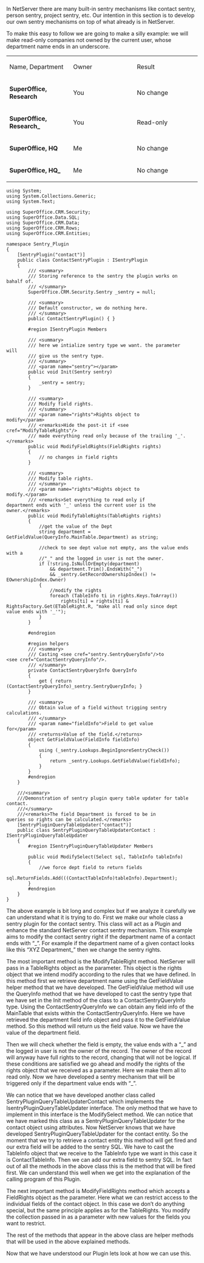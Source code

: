 <properties date="2016-05-11"
SortOrder="7"
/>

In NetServer there are many built-in sentry mechanisms like contact sentry, person sentry, project sentry, etc. Our intention in this section is to develop our own sentry mechanisms on top of what already is in NetServer.

To make this easy to follow we are going to make a silly example: we will make read-only companies not owned by the current user, whose department name ends in an underscore.

<table>
<colgroup>
<col width="33%" />
<col width="33%" />
<col width="33%" />
</colgroup>
<tbody>
<tr class="odd">
<td><p> Name, Department </p></td>
<td><p> Owner </p></td>
<td><p> Result </p></td>
</tr>
<tr class="even">
<td><p> <strong>SuperOffice, Research</strong> </p></td>
<td><p>You</p></td>
<td><p>No change</p></td>
</tr>
<tr class="odd">
<td><p> <strong>SuperOffice, Research_</strong> </p></td>
<td><p>You</p></td>
<td><p>Read-only</p></td>
</tr>
<tr class="even">
<td><p> <strong>SuperOffice, HQ</strong> </p></td>
<td><p>Me</p></td>
<td><p>No change</p></td>
</tr>
<tr class="odd">
<td><p> <strong>SuperOffice, HQ_</strong> </p></td>
<td><p>Me</p></td>
<td><p>No change</p></td>
</tr>
</tbody>
</table>

 

 

```
using System;
using System.Collections.Generic;
using System.Text;
 
using SuperOffice.CRM.Security;
using SuperOffice.Data.SQL;
using SuperOffice.CRM.Data;
using SuperOffice.CRM.Rows;
using SuperOffice.CRM.Entities;
 
namespace Sentry_Plugin
{
    [SentryPlugin("contact")] 
    public class ContactSentryPlugin : ISentryPlugin
    {
        /// <summary>
        /// Storing reference to the sentry the plugin works on
bahalf of.
        /// </summary>
        SuperOffice.CRM.Security.Sentry _sentry = null;
 
        /// <summary>
        /// Default constructor, we do nothing here.
        /// </summary>
        public ContactSentryPlugin() { }
 
        #region ISentryPlugin Members
 
        /// <summary>
        /// here we intialize sentry type we want. the parameter
will
        /// give us the sentry type.
        /// </summary>
        /// <param name="sentry"></param>
        public void Init(Sentry sentry)
        {
            _sentry = sentry;
        }
 
        /// <summary>
        /// Modify field rights.
        /// </summary>
        /// <param name="rights">Rights object to
modify</param>
        /// <remarks>Hide the post-it if <see
cref="ModifyTableRights"/>
        /// made everything read only because of the trailing '_'.
</remarks>
        public void ModifyFieldRights(FieldRights rights)
        {
            // no changes in field rights
        }
 
        /// <summary>
        /// Modify table rights.
        /// </summary>
        /// <param name="rights">Rights object to
modify.</param>
        /// <remarks>Set everything to read only if
department ends with '_' unless the current user is the
owner.</remarks>
        public void ModifyTableRights(TableRights rights)
        {
            //get the value of the Dept
            string department =
GetFieldValue(QueryInfo.MainTable.Department) as string;
            
            //check to see dept value not empty, ans the value ends
with a
            //"_" and the logged in user is not the owner.
            if (!string.IsNullOrEmpty(department) 
                && department.Trim().EndsWith("_") 
                && _sentry.GetRecordOwnershipIndex() !=
EOwnershipIndex.Owner)
            {
                //modify the rights
                foreach (TableInfo ti in rights.Keys.ToArray())
                    rights[ti] = rights[ti] &
RightsFactory.Get(ETableRight.R, "make all read only since dept
value ends with '_'");
            }
        }
 
        #endregion
 
        #region helpers
        /// <summary>
        /// Casting <see cref="sentry.SentryQueryInfo"/>to
<see cref="ContactSentryQueryInfo"/>.
        /// </summary>
        private ContactSentryQueryInfo QueryInfo
        {
            get { return
(ContactSentryQueryInfo)_sentry.SentryQueryInfo; }
        }
 
        /// <summary>
        /// Obtain value of a field without trigging sentry
calculations.
        /// </summary>
        /// <param name="fieldInfo">Field to get value
for</param>
        /// <returns>Value of the field.</returns>
        object GetFieldValue(FieldInfo fieldInfo)
        {
            using (_sentry.Lookups.BeginIgnoreSentryCheck())
            {
                return _sentry.Lookups.GetFieldValue(fieldInfo);
            }
        }
        #endregion
    }
 
    ///<summary>
    ///Demonstration of sentry plugin query table updater for table
contact.
    ///</summary>
    ///<remarks>The field Department is forced to be in
queries so rights can be calculated.</remarks>
    [SentryPluginQueryTableUpdater("contact")]
    public class SentryPluginQueryTableUpdaterContact :
ISentryPluginQueryTableUpdater
    {
        #region ISentryPluginQueryTableUpdater Members
 
        public void ModifySelect(Select sql, TableInfo tableInfo)
        {
            //we force dept field to return fields
           
sql.ReturnFields.Add(((ContactTableInfo)tableInfo).Department);
        }
        #endregion
    }
}
```

The above example is bit long and complex but if we analyze it carefully we can understand what it is trying to do. First we make our whole class a sentry plugin for the contact sentry. This class will act as a Plugin and enhance the standard NetServer contact sentry mechanism. This example aims to modify the contact sentry right if the department name of a contact ends with “\_”. For example if the department name of a given contact looks like this “XYZ Department\_” then we change the sentry rights.

The most important method is the ModifyTableRight method. NetServer will pass in a TableRights object as the parameter. This object is the rights object that we intend modify according to the rules that we have defined. In this method first we retrieve department name using the GetFieldValue helper method that we have developed.  The GetFieldValue method will use the QueryInfo method that we have developed to cast the sentry type that we have set in the Init method of the class to a ContactSentryQueryInfo type. Using the ContactSentryQueryInfo we can obtain any field info of the MainTable that exists within the ContactSentryQueryInfo. Here we have retrieved the department field info object and pass it to the GetFieldValue method. So this method will return us the field value. Now we have the value of the department field.

Then we will check whether the field is empty, the value ends with a “\_” and the logged in user is not the owner of the record. The owner of the record will anyway have full rights to the record, changing that will not be logical. If these conditions are satisfied we go ahead and modify the rights of the rights object that we received as a parameter. Here we make them all to read only. Now we have developed a sentry mechanism that will be triggered only if the department value ends with “\_”.

We can notice that we have developed another class called SentryPluginQueryTableUpdaterContact which implements the IsentryPluginQueryTableUpdater interface. The only method that we have to implement in this interface is the ModifySelect method. We can notice that we have marked this class as a SentryPluginQueryTableUpdater for the contact object using attributes. Now NetServer knows that we have developed SentryPluginQueryTableUpdater for the contact entity. So the moment that we try to retrieve a contact entity this method will get fired and our extra field will be added to the sentry SQL. We have to cast the TableInfo object that we receive to the TableInfo type we want in this case it is ContactTableInfo. Then we can add our extra field to sentry SQL. In fact out of all the methods in the above class this is the method that will be fired first. We can understand this well when we get into the explanation of the calling program of this Plugin.

The next important method is ModifyFieldRights method which accepts a FieldRights object as the parameter. Here what we can restrict access to the individual fields of the contact object. In this case we don’t do anything special, but the same principle applies as for the TableRights. You modify the collection passed in as a parameter with new values for the fields you want to restrict.

The rest of the methods that appear in the above class are helper methods that will be used in the above explained methods.

Now that we have understood our Plugin lets look at how we can use this.
